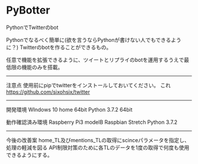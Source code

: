 # PyBotter
PythonでTwitterのbot

Pythonでなるべく簡単に(欲を言うならPythonが書けない人でもできるように？)
Twitterのbotを作ることができるもの。

任意で機能を拡張できるように、ツイートとリプライのbotを運用するうえで最低限の機能のみを搭載。

--------

注意点
  使用前にpipでtwitterをインストールしておいてください。
  これ
  https://github.com/sixohsix/twitter
  
--------

開発環境
  WIndows 10 home 64bit
  Python 3.7.2 64bit

動作確認済み環境
  Raspberry Pi3 modelB
  Raspbian Stretch
  Python 3.7.2

--------

今後の改善案
  home_TL及びmentions_TLの取得にscinceパラメータを指定し、処理の軽減を図る
  API制限対策のために各TLのデータを1度の取得で何度も使用できるようにする。
